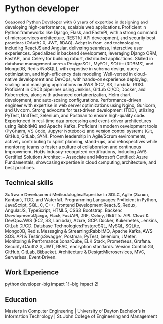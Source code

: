 # Python developer 
Seasoned Python Developer with 6 years of expertise in designing and developing high-performance, scalable web applications. Proficient in Python frameworks like Django, Flask, and FastAPI, with a strong command of microservices architecture, RESTful API development, and security best practices (OAuth2.0, JWT, RBAC). Adept in front-end technologies, including ReactJS and Angular, delivering seamless, interactive user experiences.
Specialized in backend development, leveraging Django ORM, FastAPI, and Celery for building robust, distributed applications. Skilled in database management across PostgreSQL, MySQL, SQLite (RDBMS), and MongoDB, Redis (NoSQL), with expertise in schema design, query optimization, and high-efficiency data modeling.
Well-versed in cloud-native development and DevOps, with hands-on experience deploying, scaling, and managing applications on AWS (EC2, S3, Lambda, RDS). Proficient in CI/CD pipelines using Jenkins, GitLab CI/CD, Docker, and Kubernetes, along with advanced containerization, Helm chart development, and auto-scaling configurations.
Performance-driven engineer with expertise in web server optimizations using Nginx, Gunicorn, and Uvicorn. Strong advocate for test-driven development (TDD), utilizing PyTest, UnitTest, Selenium, and Postman to ensure high-quality code. Experienced in real-time data processing and event-driven architectures using RabbitMQ and Apache Kafka. Proficient in modern development tools (PyCharm, VS Code, Jupyter Notebook) and version control systems (Git, GitHub, GitLab, SVN).
Proven leadership in Agile/Scrum environments, actively contributing to sprint planning, stand-ups, and retrospectives while mentoring teams to foster a culture of collaboration and continuous improvement. Holds industry-recognized certifications, including AWS Certified Solutions Architect – Associate and Microsoft Certified: Azure Fundamentals, showcasing expertise in cloud computing, architecture, and best practices.

## Technical skills 
Software Development Methodologies:Expertise in SDLC, Agile (Scrum, Kanban), TDD, and Waterfall.
Programming Languages:Proficient in Python, JavaScript, SQL, C, C++.
Frontend Development:ReactJS, Redux, AngularJS, TypeScript, HTML5, CSS3, Bootstrap.
Backend Development:Django, Flask, FastAPI, DRF, Celery, RESTful API.
Cloud & DevOps:AWS (EC2, S3, Lambda), Azure, GCP. Docker, Kubernetes, Jenkins, GitLab CI/CD.
Database Technologies:PostgreSQL, MySQL, SQLite, MongoDB, Redis.
Messaging & Streaming:RabbitMQ, Apache Kafka, AWS SQS.
API & Testing:Swagger, Postman, PyTest, Selenium, JMeter.
Monitoring & Performance:SonarQube, ELK Stack, Prometheus, Grafana.
Security:OAuth2.0, JWT, RBAC, encryption standards.
Version Control:Git, GitHub, GitLab, Bitbucket.
Architecture & Design:Microservices, MVC, Serverless, Event-Driven.
## Work Experience 
python developer
-big impact 1!
-big impact 2!
## Education
Master’s in Computer Engineering | University of Dayton
Bachelor’s in Information Technology | St. John College of Engineering and Management 



